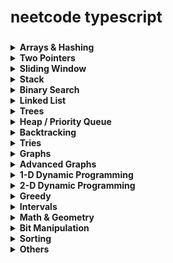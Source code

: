 <strong><h3>neetcode typescript</h3></strong>
---------------------------------------------

<details>
<summary><strong>Arrays & Hashing</strong></summary>

- [ ] Design Hash Table
- [x] Contains Duplicate
- [x] Valid Anagram
- [x] Two Sum
- [x] Group Anagrams
- [x] Remove Element
- [x] Top K Frequent Elements
- [x] Encode and Decode Strings
- [x] Product of Array Except Self
- [x] Valid Sudoku
- [x] Longest Consecutive Sequence

</details>

<details>
<summary><strong>Two Pointers</strong></summary>

- [x] Valid Palindrome
- [x] Merge Sorted Array
- [x] Remove Duplicates From Sorted Array
- [x] Remove Duplicates From Sorted Array II
- [x] Two Integer Sum II
- [x] 3Sum
- [x] Container With Most Water
- [x] Trapping Rain Water

</details>

<details>
<summary><strong>Sliding Window</strong></summary>

- [x] Best Time to Buy and Sell Stock
- [x] Longest Substring Without Repeating Characters
- [x] Longest Repeating Character Replacement
- [x] Permutation In String
- [x] Minimum Window Substring
- [ ] Sliding Window Maximum

</details>

<details>
<summary><strong>Stack</strong></summary>

- [x] Valid Parentheses
- [x] Min Stack
- [x] Evaluate Reverse Polish Notation
- [x] Generate Parentheses
- [x] Daily Temperatures
- [x] Car Fleet
- [ ] Largest Rectangle In Histogram

</details>

<details>
<summary><strong>Binary Search</strong></summary>

- [x] Binary Search
- [x] Search In A Binary Search Tree
- [x] Search a 2D Matrix
- [x] Koko Eating Bananas
- [x] Find Minimum In Rotated Sorted Array
- [x] Search In Rotated Sorted Array
- [x] Time Based Key Value Store
- [ ] Median of Two Sorted Arrays

</details>

<details>
<summary><strong>Linked List</strong></summary>

- [x] Reverse Linked List
- [x] Merge Two Sorted Linked Lists
- [x] Linked List Cycle
- [x] Linked List Cycle II
- [x] Middle of the Linked List
- [x] Maximum Twin Sum of a Linked List
- [x] Reorder List
- [x] Remove Nth Node From End of List
- [x] Copy List With Random Pointer
- [x] Add Two Numbers
- [x] Find The Duplicate Number
- [x] LRU Cache
- [ ] Merge K Sorted Lists
- [ ] Reverse Nodes In K Group

</details>

<details>
<summary><strong>Trees</strong></summary>

- [x] Binary Tree Inorder Traversal
- [x] Invert Binary Tree
- [x] Maximum Depth of Binary Tree
- [x] Diameter of Binary Tree
- [x] Balanced Binary Tree
- [x] Same Tree
- [x] Subtree of Another Tree
- [x] Path sum
- [x] Lowest Common Ancestor in Binary Search Tree
- [x] Insert into a Binary Search Tree
- [x] Delete Node in a BST
- [x] Binary Tree Level Order Traversal
- [x] Binary Tree Right Side View
- [x] Count Good Nodes In Binary Tree
- [x] Valid Binary Search Tree
- [x] Kth Smallest Element In a Bst
- [x] Construct Binary Tree From Preorder And Inorder Traversal

</details>

<details>
<summary><strong>Heap / Priority Queue</strong></summary>

- [ ] Design Min Heap
- [x] Kth Largest Element in a Stream
- [x] Last Stone Weight
- [x] K Closest Points to Origin
- [x] Kth Largest Element In An Array
- [x] Task Scheduler
- [x] Design Twitter
- [x] Find Median From Data Stream
</details>

<details>
<summary><strong>Backtracking</strong></summary>

- [x] Path Sum
- [x] Subsets
- [x] Combinations
- [x] Combination Sum
- [x] Combination Sum II
- [x] Permutations
- [x] Permutations II
- [x] Subsets II
- [x] Word Search
- [x] Palindrome Partitioning
- [x] Letter Combinations of a Phone Number
- [ ] N Queens

</details>

<details>
<summary><strong>Tries</strong></summary>

- [x] Implement Trie Prefix Tree
- [x] Design Add And Search Words Data Structure
- [ ] Word Search II

</details>

<details>
<summary><strong>Graphs</strong></summary>

- [x] Matrix DFS
- [x] Matrix BFS
- [x] Adjacency List
- [x] Number of Islands
- [x] Max Area of Island
- [x] Clone Graph
- [x] Islands and Treasure
- [x] Rotting Fruit
- [x] Pacific Atlantic Water Flow
- [x] Surrounded Regions
- [x] Shortest Path in Binary Matrix

</details>

<details>

<summary><strong>Advanced Graphs</strong></summary>

</details>

<details>

<summary><strong>1-D Dynamic Programming</strong></summary>

- [x] Climbing Stairs
- [x] Min Cost Climbing Stairs
- [x] House Robber
- [x] House Robber II
- [x] Maximum Product Subarray
- [x] Longest Increasing Subsequence
- [x] Longest Palindromic Substring

</details>

<details>

<summary><strong>2-D Dynamic Programming</strong></summary>

</details>

<details>

<summary><strong>Greedy</strong></summary>

- [x] Maximum Subarray

</details>

<details>

<summary><strong>Intervals</strong></summary>

</details>

<details>

<summary><strong>Math & Geometry</strong></summary>

</details>


<details>
<summary><strong>Bit Manipulation</strong></summary>

- [x] Number of One Bits
- [x] Counting Bits
- [x] Reverse Bits

</details>

<details>
<summary><strong>Sorting</strong></summary>

- [x] Insertion Sort
- [x] Merge Sort
- [x] Quick Sort
- [x] Sort Colors (Bucket Sort)

</details>

<details>
<summary><strong>Others</strong></summary>

- [x] Unique 3-Digit Even Numbers
- [x] Design Spreadsheet
- [ ] Longest Common Prefix of K Strings After Removal

</details>
